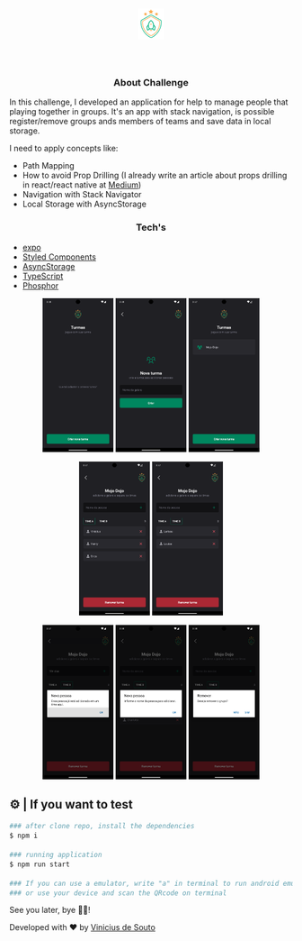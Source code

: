 <h1 align="center">
  <img alt="challenge logo" title="Ignite Teams" src="./src/assets/logo.png" />
</h1>

<br />

<h3 align="center">
  About Challenge
</h3>

In this challenge, I developed an application for help to manage people that playing together in groups. It's an app with stack navigation, is possible register/remove groups ands members of teams and save data in local storage. 

I need to apply concepts like: 

- Path Mapping
- How to avoid Prop Drilling (I already write an article about props drilling in react/react native at [Medium](https://medium.com/@soutovnc/props-drilling-in-react-react-native-4c0a6f2fe144))
- Navigation with Stack Navigator
- Local Storage with AsyncStorage

<h3 align="center">
  Tech's
</h3>

- [expo]()
- [Styled Components](https://styled-components.com/)
- [AsyncStorage]()
- [TypeScript](https://www.typescriptlang.org)
- [Phosphor](https://www.phosphoricons.com/)

<p align="center">
  <img alt="group list void" src="./src/assets/group-list-void.png" width="25%" />
  <img alt="group add" src="./src/assets/group-add-screen.png" width="25%" />
  <img alt="group list" src="./src/assets/group-list.png" width="25%" />
</p>

<p align="center">
  <img alt="List players team A" src="./src/assets/team-a-players.png" width="25%" />
  <img alt="List players team B" src="./src/assets/team-b-players.png" width="25%" />
</p>

<p align="center">
  <img alt="Alert add new player" src="./src/assets/alert-add-new-player.png" width="25%" />
  <img alt="Alert insert name player" src="./src/assets/alert-insert-name-player.png" width="25%" />
  <img alt="Alert remove group" src="./src/assets/alert-remove-group.png" width="25%" />
</p>
 
## :gear: | If you want to test

```bash
### after clone repo, install the dependencies
$ npm i

### running application
$ npm run start

### If you can use a emulator, write "a" in terminal to run android emulator
### or use your device and scan the QRcode on terminal
```
See you later, bye 👋🏻!

Developed with ❤️ by [Vinicius de Souto](https://github.com/soutovnc)
